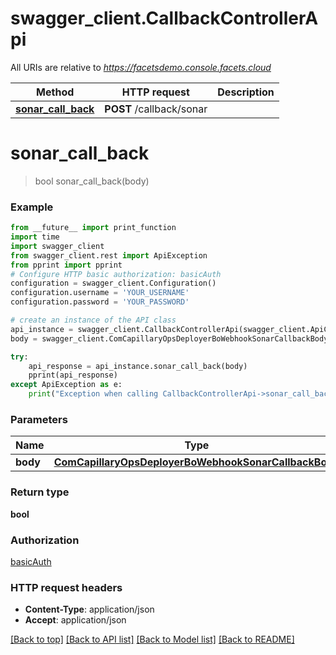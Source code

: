 # swagger_client.CallbackControllerApi

All URIs are relative to *https://facetsdemo.console.facets.cloud*

Method | HTTP request | Description
------------- | ------------- | -------------
[**sonar_call_back**](CallbackControllerApi.md#sonar_call_back) | **POST** /callback/sonar | 

# **sonar_call_back**
> bool sonar_call_back(body)



### Example
```python
from __future__ import print_function
import time
import swagger_client
from swagger_client.rest import ApiException
from pprint import pprint
# Configure HTTP basic authorization: basicAuth
configuration = swagger_client.Configuration()
configuration.username = 'YOUR_USERNAME'
configuration.password = 'YOUR_PASSWORD'

# create an instance of the API class
api_instance = swagger_client.CallbackControllerApi(swagger_client.ApiClient(configuration))
body = swagger_client.ComCapillaryOpsDeployerBoWebhookSonarCallbackBody() # ComCapillaryOpsDeployerBoWebhookSonarCallbackBody | 

try:
    api_response = api_instance.sonar_call_back(body)
    pprint(api_response)
except ApiException as e:
    print("Exception when calling CallbackControllerApi->sonar_call_back: %s\n" % e)
```

### Parameters

Name | Type | Description  | Notes
------------- | ------------- | ------------- | -------------
 **body** | [**ComCapillaryOpsDeployerBoWebhookSonarCallbackBody**](ComCapillaryOpsDeployerBoWebhookSonarCallbackBody.md)|  | 

### Return type

**bool**

### Authorization

[basicAuth](../README.md#basicAuth)

### HTTP request headers

 - **Content-Type**: application/json
 - **Accept**: application/json

[[Back to top]](#) [[Back to API list]](../README.md#documentation-for-api-endpoints) [[Back to Model list]](../README.md#documentation-for-models) [[Back to README]](../README.md)

